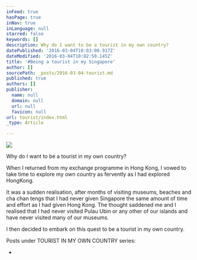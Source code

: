 ```yaml
---
inFeed: true
hasPage: true
inNav: true
inLanguage: null
starred: false
keywords: []
description: Why do I want to be a tourist in my own country?
datePublished: '2016-03-04T10:03:00.917Z'
dateModified: '2016-03-04T10:02:50.145Z'
title: '#Being a tourist in my Singapore'
author: []
sourcePath: _posts/2016-03-04-tourist.md
published: true
authors: []
publisher:
  name: null
  domain: null
  url: null
  favicon: null
url: tourist/index.html
_type: Article

---
```

![](https://the-grid-user-content.s3-us-west-2.amazonaws.com/1167bb6c-fba2-4d2c-8c57-d920c7efb0e4.jpg)

Why do I want to be a tourist in my own country?

When I returned from my exchange programme in Hong Kong, I vowed to take time to explore my own country as fervently as I had explored HongKong.

It was a sudden realisation, after months of visiting museums, beaches and cha chan tengs that I had never given Singapore the same amount of time and effort as I had given Hong Kong. The thought saddened me and I realised that I had never visited Pulau Ubin or any other of our islands and have never visited many of our museums.

I then decided to embark on this quest to be a tourist in my own country.

Posts under TOURIST IN MY OWN COUNTRY series:

-